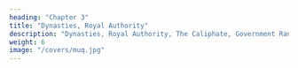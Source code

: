 ```yaml
---
heading: "Chapter 3"
title: "Dynasties, Royal Authority"
description: "Dynasties, Royal Authority, The Caliphate, Government Ranks"
weight: 6
image: "/covers/muq.jpg"
---
```


